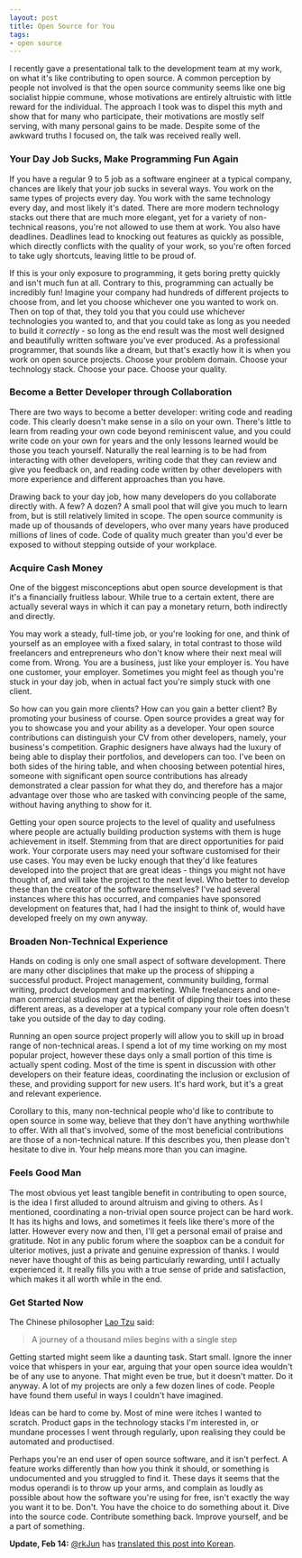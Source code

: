 ```yaml
---
layout: post
title: Open Source for You
tags:
- open source
---
```


I recently gave a presentational talk to the development team at my work, on what it's like contributing to open source. A common perception by people not involved is that the open source community seems like one big socialist hippie commune, whose motivations are entirely altruistic with little reward for the individual. The approach I took was to dispel this myth and show that for many who participate, their motivations are mostly self serving, with many personal gains to be made. Despite some of the awkward truths I focused on, the talk was received really well.

### Your Day Job Sucks, Make Programming Fun Again

If you have a regular 9 to 5 job as a software engineer at a typical company, chances are likely that your job sucks in several ways. You work on the same types of projects every day. You work with the same technology every day, and most likely it's dated. There are more modern technology stacks out there that are much more elegant, yet for a variety of non-technical reasons, you're not allowed to use them at work. You also have deadlines. Deadlines lead to knocking out features as quickly as possible, which directly conflicts with the quality of your work, so you're often forced to take ugly shortcuts, leaving little to be proud of.

If this is your only exposure to programming, it gets boring pretty quickly and isn't much fun at all. Contrary to this, programming can actually be incredibly fun! Imagine your company had hundreds of different projects to choose from, and let you choose whichever one you wanted to work on. Then on top of that, they told you that you could use whichever technologies you wanted to, and that you could take as long as you needed to build it _correctly_ - so long as the end result was the most well designed and beautifully written software you've ever produced. As a professional programmer, that sounds like a dream, but that's exactly how it is when you work on open source projects. Choose your problem domain. Choose your technology stack. Choose your pace. Choose your quality.

### Become a Better Developer through Collaboration

There are two ways to become a better developer: writing code and reading code. This clearly doesn't make sense in a silo on your own. There's little to learn from reading your own code beyond reminiscent value, and you could write code on your own for years and the only lessons learned would be those you teach yourself. Naturally the real learning is to be had from interacting with other developers, writing code that they can review and give you feedback on, and reading code written by other developers with more experience and different approaches than you have.

Drawing back to your day job, how many developers do you collaborate directly with. A few? A dozen? A small pool that will give you much to learn from, but is still relatively limited in scope. The open source community is made up of thousands of developers, who over many years have produced millions of lines of code. Code of quality much greater than you'd ever be exposed to without stepping outside of your workplace.

### Acquire Cash Money

One of the biggest misconceptions abut open source development is that it's a financially fruitless labour. While true to a certain extent, there are actually several ways in which it can pay a monetary return, both indirectly and directly.

You may work a steady, full-time job, or you're looking for one, and think of yourself as an employee with a fixed salary, in total contrast to those wild freelancers and entrepreneurs who don't know where their next meal will come from. Wrong. You are a business, just like your employer is. You have one customer, your employer. Sometimes you might feel as though you're stuck in your day job, when in actual fact you're simply stuck with one client.

So how can you gain more clients? How can you gain a better client? By promoting your business of course. Open source provides a great way for you to showcase you and your ability as a developer. Your open source contributions can distinguish your CV from other developers, namely, your business's competition. Graphic designers have always had the luxury of being able to display their portfolios, and developers can too. I've been on both sides of the hiring table, and when choosing between potential hires, someone with significant open source contributions has already demonstrated a clear passion for what they do, and therefore has a major advantage over those who are tasked with convincing people of the same, without having anything to show for it.

Getting your open source projects to the level of quality and usefulness where people are actually building production systems with them is huge achievement in itself. Stemming from that are direct opportunities for paid work. Your corporate users may need your software customised for their use cases. You may even be lucky enough that they'd like features developed into the project that are great ideas - things you might not have thought of, and will take the project to the next level. Who better to develop these than the creator of the software themselves? I've had several instances where this has occurred, and companies have sponsored development on features that, had I had the insight to think of, would have developed freely on my own anyway.

### Broaden Non-Technical Experience

Hands on coding is only one small aspect of software development. There are many other disciplines that make up the process of shipping a successful product. Project management, community building, formal writing, product development and marketing. While freelancers and one-man commercial studios may get the benefit of dipping their toes into these different areas, as a developer at a typical company your role often doesn't take you outside of the day to day coding.

Running an open source project properly will allow you to skill up in broad range of non-technical areas. I spend a lot of my time working on my most popular project, however these days only a small portion of this time is actually spent coding. Most of the time is spent in discussion with other developers on their feature ideas, coordinating the inclusion or exclusion of these, and providing support for new users. It's hard work, but it's a great and relevant experience.

Corollary to this, many non-technical people who'd like to contribute to open source in some way, believe that they don't have anything worthwhile to offer. With all that's involved, some of the most beneficial contributions are those of a non-technical nature. If this describes you, then please don't hesitate to dive in. Your help means more than you can imagine.

### Feels Good Man

The most obvious yet least tangible benefit in contributing to open source, is the idea I first alluded to around altruism and giving to others. As I mentioned, coordinating a non-trivial open source project can be hard work. It has its highs and lows, and sometimes it feels like there's more of the latter. However every now and then, I'll get a personal email of praise and gratitude. Not in any public forum where the soapbox can be a conduit for ulterior motives, just a private and genuine expression of thanks. I would never have thought of this as being particularly rewarding, until I actually experienced it. It really fills you with a true sense of pride and satisfaction, which makes it all worth while in the end.

### Get Started Now

The Chinese philosopher [Lao Tzu](http://en.wikipedia.org/wiki/Laozi) said:

> A journey of a thousand miles begins with a single step

Getting started might seem like a daunting task. Start small. Ignore the inner voice that whispers in your ear, arguing that your open source idea wouldn't be of any use to anyone. That might even be true, but it doesn't matter. Do it anyway. A lot of my projects are only a few dozen lines of code. People have found them useful in ways I couldn't have imagined.

Ideas can be hard to come by. Most of mine were itches I wanted to scratch. Product gaps in the technology stacks I'm interested in, or mundane processes I went through regularly, upon realising they could be automated and productised.

Perhaps you're an end user of open source software, and it isn't perfect. A feature works differently than how you think it should, or something is undocumented and you struggled to find it. These days it seems that the modus operandi is to throw up your arms, and complain as loudly as possible about how the software you're using for free, isn't exactly the way you want it to be. Don't. You have the choice to do something about it. Dive into the source code. Contribute something back. Improve yourself, and be a part of something.

**Update, Feb 14:** [@rkJun](https://twitter.com/rkJun) has [translated this post into Korean](http://rkjun.wordpress.com/2012/02/13/open-source-for-you-korean_translate/).
